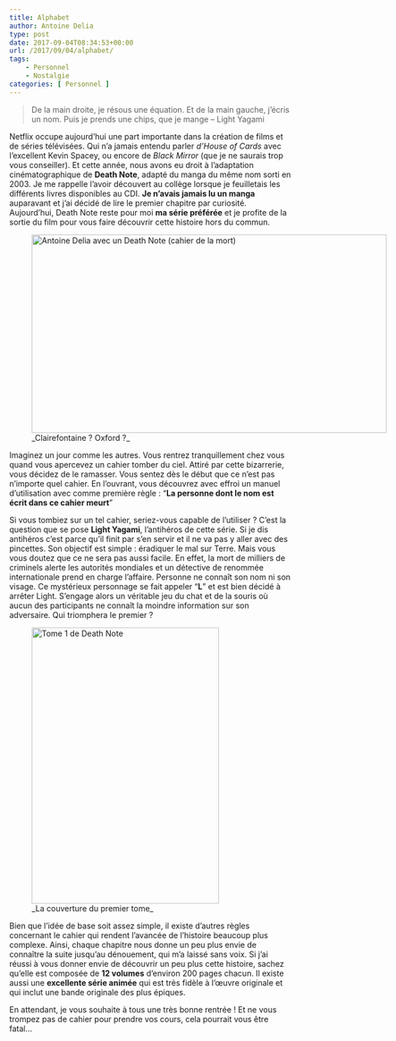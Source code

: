 ```yaml
---
title: Alphabet
author: Antoine Delia
type: post
date: 2017-09-04T08:34:53+00:00
url: /2017/09/04/alphabet/
tags:
    - Personnel
    - Nostalgie
categories: [ Personnel ]
---
```

> De la main droite, je résous une équation. Et de la main gauche, j&#8217;écris un nom. Puis je prends une chips, que je mange &#8211; Light Yagami

Netflix occupe aujourd&#8217;hui une part importante dans la création de films et de séries télévisées. Qui n&#8217;a jamais entendu parler _d&#8217;House of Cards_ avec l&#8217;excellent Kevin Spacey, ou encore de _Black Mirror_ (que je ne saurais trop vous conseiller). Et cette année, nous avons eu droit à l&#8217;adaptation cinématographique de **Death Note**, adapté du manga du même nom sorti en 2003. Je me rappelle l&#8217;avoir découvert au collège lorsque je feuilletais les différents livres disponibles au CDI. **Je n&#8217;avais jamais lu un manga** auparavant et j&#8217;ai décidé de lire le premier chapitre par curiosité. Aujourd&#8217;hui, Death Note reste pour moi **ma série préférée** et je profite de la sortie du film pour vous faire découvrir cette histoire hors du commun.

<figure style="width: 635px" class="wp-caption aligncenter"><img loading="lazy" src="https://i0.wp.com/i.imgur.com/VBEUjyn.png?resize=635%2C355&#038;ssl=1" alt="Antoine Delia avec un Death Note (cahier de la mort)" width="635" height="355" data-recalc-dims="1" /><figcaption class="wp-caption-text">_Clairefontaine ? Oxford ?_</figcaption></figure>

Imaginez un jour comme les autres. Vous rentrez tranquillement chez vous quand vous apercevez un cahier tomber du ciel. Attiré par cette bizarrerie, vous décidez de le ramasser. Vous sentez dès le début que ce n&#8217;est pas n&#8217;importe quel cahier. En l&#8217;ouvrant, vous découvrez avec effroi un manuel d&#8217;utilisation avec comme première règle : &#8220;**La personne dont le nom est écrit dans ce cahier meurt**&#8221;

Si vous tombiez sur un tel cahier, seriez-vous capable de l&#8217;utiliser ? C&#8217;est la question que se pose **Light Yagami**, l&#8217;antihéros de cette série. Si je dis antihéros c&#8217;est parce qu&#8217;il finit par s&#8217;en servir et il ne va pas y aller avec des pincettes. Son objectif est simple : éradiquer le mal sur Terre. Mais vous vous doutez que ce ne sera pas aussi facile. En effet, la mort de milliers de criminels alerte les autorités mondiales et un détective de renommée internationale prend en charge l&#8217;affaire. Personne ne connaît son nom ni son visage. Ce mystérieux personnage se fait appeler &#8220;**L**&#8221; et est bien décidé à arrêter Light. S&#8217;engage alors un véritable jeu du chat et de la souris où aucun des participants ne connaît la moindre information sur son adversaire. Qui triomphera le premier ?

<figure style="width: 335px" class="wp-caption aligncenter"><img loading="lazy" src="https://i0.wp.com/static.ladepeche.fr/content/media/image/zoom/2016/07/01/death-note-tome-a92d0112528-original.jpg?resize=335%2C494&#038;ssl=1" alt="Tome 1 de Death Note" width="335" height="494" data-recalc-dims="1" /><figcaption class="wp-caption-text">_La couverture du premier tome_</figcaption></figure>

Bien que l&#8217;idée de base soit assez simple, il existe d&#8217;autres règles concernant le cahier qui rendent l&#8217;avancée de l&#8217;histoire beaucoup plus complexe. Ainsi, chaque chapitre nous donne un peu plus envie de connaître la suite jusqu&#8217;au dénouement, qui m&#8217;a laissé sans voix. Si j&#8217;ai réussi à vous donner envie de découvrir un peu plus cette histoire, sachez qu&#8217;elle est composée de **12 volumes** d&#8217;environ 200 pages chacun. Il existe aussi une **excellente série animée** qui est très fidèle à l&#8217;œuvre originale et qui inclut une bande originale des plus épiques.

En attendant, je vous souhaite à tous une très bonne rentrée ! Et ne vous trompez pas de cahier pour prendre vos cours, cela pourrait vous être fatal&#8230;